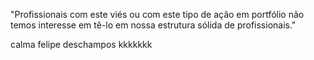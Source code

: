 "Profissionais com este viés ou com este tipo de ação em portfólio não temos interesse em tê-lo em nossa estrutura sólida de profissionais."

calma felipe deschampos kkkkkkk